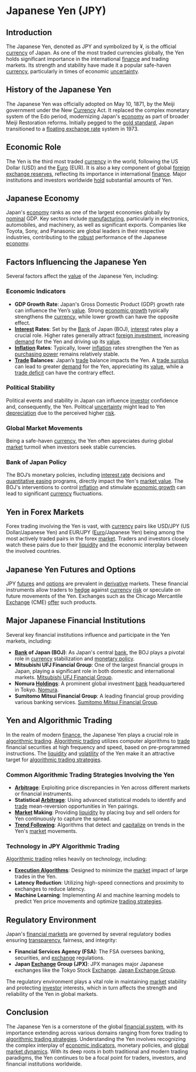 # Japanese Yen (JPY)

## Introduction
The Japanese Yen, denoted as JPY and symbolized by ¥, is the official [currency](../c/currency.md) of Japan. As one of the most traded currencies globally, the Yen holds significant importance in the international [finance](../f/finance.md) and trading markets. Its strength and stability have made it a popular safe-haven [currency](../c/currency.md), particularly in times of economic [uncertainty](../u/uncertainty_in_trading.md).

## History of the Japanese Yen
The Japanese Yen was officially adopted on May 10, 1871, by the Meiji government under the New [Currency](../c/currency.md) Act. It replaced the complex monetary system of the Edo period, modernizing Japan's [economy](../e/economy.md) as part of broader Meiji Restoration reforms. Initially pegged to the [gold standard](../g/gold_standard.md), Japan transitioned to a [floating exchange rate](../f/floating_exchange_rate.md) system in 1973.

## Economic Role
The Yen is the third most traded [currency](../c/currency.md) in the world, following the US Dollar (USD) and the [Euro](../e/euro.md) (EUR). It is also a key component of global [foreign exchange reserves](../f/foreign_exchange_reserves.md), reflecting its importance in international [finance](../f/finance.md). Major institutions and investors worldwide [hold](../h/hold.md) substantial amounts of Yen.

## Japanese Economy
Japan's [economy](../e/economy.md) ranks as one of the largest economies globally by [nominal](../n/nominal.md) GDP. Key sectors include [manufacturing](../m/manufacturing.md), particularly in electronics, automobiles, and machinery, as well as significant exports. Companies like Toyota, Sony, and Panasonic are global leaders in their respective industries, contributing to the [robust](../r/robust.md) performance of the Japanese [economy](../e/economy.md).

## Factors Influencing the Japanese Yen
Several factors affect the [value](../v/value.md) of the Japanese Yen, including:

### Economic Indicators
- **GDP Growth Rate**: Japan's Gross Domestic Product (GDP) growth rate can influence the Yen’s [value](../v/value.md). Strong [economic growth](../e/economic_growth.md) typically strengthens the [currency](../c/currency.md), while lower growth can have the opposite effect.
- **[Interest](../i/interest.md) Rates**: Set by the [Bank](../b/bank.md) of Japan (BOJ), [interest](../i/interest.md) rates play a crucial role. Higher rates generally attract [foreign investment](../f/foreign_investment.md), increasing [demand](../d/demand.md) for the Yen and driving up its [value](../v/value.md).
- **[Inflation](../i/inflation.md) Rates**: Typically, lower [inflation](../i/inflation.md) rates strengthen the Yen as [purchasing power](../p/purchasing_power.md) remains relatively stable.
- **[Trade](../t/trade.md) Balances**: Japan’s [trade](../t/trade.md) balance impacts the Yen. A [trade surplus](../t/trade_surplus.md) can lead to greater [demand](../d/demand.md) for the Yen, appreciating its [value](../v/value.md), while a [trade deficit](../t/trade_deficit.md) can have the contrary effect.

### Political Stability
Political events and stability in Japan can influence [investor](../i/investor.md) confidence and, consequently, the Yen. Political [uncertainty](../u/uncertainty_in_trading.md) might lead to Yen [depreciation](../d/depreciation.md) due to the perceived higher [risk](../r/risk.md).

### Global Market Movements
Being a safe-haven [currency](../c/currency.md), the Yen often appreciates during global [market](../m/market.md) turmoil when investors seek stable currencies.

### Bank of Japan Policy
The BOJ’s monetary policies, including [interest rate](../i/interest_rate.md) decisions and [quantitative easing](../q/quantitative_easing.md) programs, directly impact the Yen's [market value](../m/market_value.md). The BOJ's interventions to control [inflation](../i/inflation.md) and stimulate [economic growth](../e/economic_growth.md) can lead to significant [currency](../c/currency.md) fluctuations.

## Yen in Forex Markets
Forex trading involving the Yen is vast, with [currency](../c/currency.md) pairs like USD/JPY (US Dollar/Japanese Yen) and EUR/JPY ([Euro](../e/euro.md)/Japanese Yen) being among the most actively traded pairs in the forex [market](../m/market.md). Traders and investors closely watch these pairs due to their [liquidity](../l/liquidity.md) and the economic interplay between the involved countries.

## Japanese Yen Futures and Options
JPY [futures](../f/futures.md) and [options](../o/options.md) are prevalent in [derivative](../d/derivative.md) markets. These financial instruments allow traders to [hedge](../h/hedge.md) against [currency](../c/currency.md) [risk](../r/risk.md) or speculate on future movements of the Yen. Exchanges such as the Chicago Mercantile [Exchange](../e/exchange.md) (CME) [offer](../o/offer.md) such products.

## Major Japanese Financial Institutions
Several key financial institutions influence and participate in the Yen markets, including:

- **[Bank](../b/bank.md) of Japan (BOJ)**: As Japan's central [bank](../b/bank.md), the BOJ plays a pivotal role in [currency](../c/currency.md) stabilization and [monetary policy](../m/monetary_policy.md).
- **Mitsubishi UFJ Financial Group**: One of the largest financial groups in Japan, playing a significant role in both domestic and international markets. [Mitsubishi UFJ Financial Group](https://www.mufg.jp/english/).
- **Nomura [Holdings](../h/holdings.md)**: A prominent global investment [bank](../b/bank.md) headquartered in Tokyo. [Nomura](https://www.nomura.com/).
- **Sumitomo Mitsui Financial Group**: A leading financial group providing various banking services. [Sumitomo Mitsui Financial Group](https://www.smfg.co.jp/english/).

## Yen and Algorithmic Trading
In the realm of modern [finance](../f/finance.md), the Japanese Yen plays a crucial role in [algorithmic trading](../a/accountability.md). [Algorithmic trading](../a/accountability.md) utilizes computer algorithms to [trade](../t/trade.md) financial securities at high frequency and speed, based on pre-programmed instructions. The [liquidity](../l/liquidity.md) and [volatility](../v/volatility.md) of the Yen make it an attractive target for [algorithmic trading strategies](../a/algorithmic_trading_strategies.md).

### Common Algorithmic Trading Strategies Involving the Yen
- **[Arbitrage](../a/arbitrage.md)**: Exploiting price discrepancies in Yen across different markets or financial instruments.
- **Statistical [Arbitrage](../a/arbitrage.md)**: Using advanced statistical models to identify and [trade](../t/trade.md) mean-reversion opportunities in Yen pairings.
- **[Market](../m/market.md) Making**: Providing [liquidity](../l/liquidity.md) by placing buy and sell orders for Yen continuously to capture the spread.
- **[Trend Following](../t/trend_following.md)**: Algorithms that detect and [capitalize](../c/capitalize.md) on trends in the Yen's [market](../m/market.md) movements.

### Technology in JPY Algorithmic Trading
[Algorithmic trading](../a/accountability.md) relies heavily on technology, including:

- **[Execution Algorithms](../e/execution_algorithms.md)**: Designed to minimize the [market](../m/market.md) impact of large trades in the Yen.
- **Latency Reduction**: Utilizing high-speed connections and proximity to exchanges to reduce latency.
- **Machine Learning**: Implementing AI and machine learning models to predict Yen price movements and optimize [trading strategies](../t/trading_strategies.md).

## Regulatory Environment
Japan's [financial markets](../f/financial_market.md) are governed by several regulatory bodies ensuring [transparency](../t/transparency.md), fairness, and integrity:

- **Financial Services Agency (FSA)**: The FSA oversees banking, securities, and [exchange](../e/exchange.md) regulations.
- **Japan [Exchange](../e/exchange.md) Group (JPX)**: JPX manages major Japanese exchanges like the Tokyo Stock [Exchange](../e/exchange.md). [Japan Exchange Group](https://www.jpx.co.jp/english/).

The regulatory environment plays a vital role in maintaining [market](../m/market.md) stability and protecting [investor](../i/investor.md) interests, which in turn affects the strength and reliability of the Yen in global markets.

## Conclusion
The Japanese Yen is a cornerstone of the global [financial system](../f/financial_system.md), with its importance extending across various domains ranging from forex trading to [algorithmic trading strategies](../a/algorithmic_trading_strategies.md). Understanding the Yen involves recognizing the complex interplay of [economic indicators](../e/economic_indicators.md), monetary policies, and [global market dynamics](../g/global_market_dynamics.md). With its deep roots in both traditional and modern trading paradigms, the Yen continues to be a focal point for traders, investors, and financial institutions worldwide.